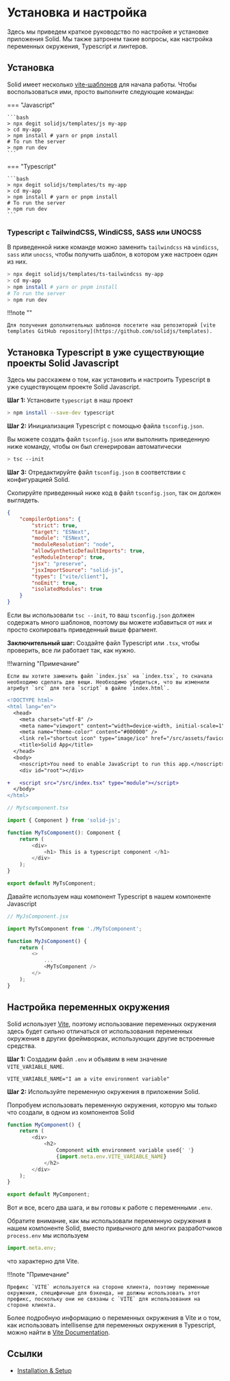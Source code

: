 # Установка и настройка

Здесь мы приведем краткое руководство по настройке и установке приложения Solid. Мы также затронем такие вопросы, как настройка переменных окружения, Typescript и линтеров.

## Установка

Solid имеет несколько [vite-шаблонов](https://github.com/solidjs/templates) для начала работы. Чтобы воспользоваться ими, просто выполните следующие команды:

=== "Javascript"

    ```bash
    > npx degit solidjs/templates/js my-app
    > cd my-app
    > npm install # yarn or pnpm install
    # To run the server
    > npm run dev
    ```

=== "Typescript"

    ```bash
    > npx degit solidjs/templates/ts my-app
    > cd my-app
    > npm install # yarn or pnpm install
    # To run the server
    > npm run dev
    ```

### Typescript с TailwindCSS, WindiCSS, SASS или UNOCSS

В приведенной ниже команде можно заменить `tailwindcss` на `windicss`, `sass` или `unocss`, чтобы получить шаблон, в котором уже настроен один из них.

```bash
> npx degit solidjs/templates/ts-tailwindcss my-app
> cd my-app
> npm install # yarn or pnpm install
# To run the server
> npm run dev
```

!!!note ""

    Для получения дополнительных шаблонов посетите наш репозиторий [vite templates GitHub repository](https://github.com/solidjs/templates).

## Установка Typescript в уже существующие проекты Solid Javascript

Здесь мы расскажем о том, как установить и настроить Typescript в уже существующем проекте Solid Javascript.

**Шаг 1:** Установите `typescript` в наш проект

```bash
> npm install --save-dev typescript
```

**Шаг 2:** Инициализация Typescript с помощью файла `tsconfig.json`.

Вы можете создать файл `tsconfig.json` или выполнить приведенную ниже команду, чтобы он был сгенерирован автоматически

```bash
> tsc --init
```

**Шаг 3:** Отредактируйте файл `tsconfig.json` в соответствии с конфигурацией Solid.

Скопируйте приведенный ниже код в файл `tsconfig.json`, так он должен выглядеть.

```json
{
    "compilerOptions": {
        "strict": true,
        "target": "ESNext",
        "module": "ESNext",
        "moduleResolution": "node",
        "allowSyntheticDefaultImports": true,
        "esModuleInterop": true,
        "jsx": "preserve",
        "jsxImportSource": "solid-js",
        "types": ["vite/client"],
        "noEmit": true,
        "isolatedModules": true
    }
}
```

Если вы использовали `tsc --init`, то ваш `tsconfig.json` должен содержать много шаблонов, поэтому вы можете избавиться от них и просто скопировать приведенный выше фрагмент.

**Заключительный шаг:** Создайте файл Typescript или `.tsx`, чтобы проверить, все ли работает так, как нужно.

!!!warning "Примечание"

    Если вы хотите заменить файл `index.jsx` на `index.tsx`, то сначала необходимо сделать две вещи. Необходимо убедиться, что вы изменили атрибут `src` для тега `script` в файле `index.html`.

```diff
<!DOCTYPE html>
<html lang="en">
  <head>
    <meta charset="utf-8" />
    <meta name="viewport" content="width=device-width, initial-scale=1" />
    <meta name="theme-color" content="#000000" />
    <link rel="shortcut icon" type="image/ico" href="/src/assets/favicon.ico" />
    <title>Solid App</title>
  </head>
  <body>
    <noscript>You need to enable JavaScript to run this app.</noscript>
    <div id="root"></div>

+   <script src="/src/index.tsx" type="module"></script>
  </body>
</html>
```

```ts
// Mytscomponent.tsx

import { Component } from 'solid-js';

function MyTsComponent(): Component {
    return (
        <div>
            <h1> This is a typescript component </h1>
        </div>
    );
}

export default MyTsComponent;
```

Давайте используем наш компонент Typescript в нашем компоненте Javascript

```js
// MyJsComponent.jsx

import MyTsComponent from './MyTsComponent';

function MyJsComponent() {
    return (
        <>
            ...
            <MyTsComponent />
        </>
    );
}
```

## Настройка переменных окружения

Solid использует [Vite](https://vitejs.dev/), поэтому использование переменных окружения здесь будет сильно отличаться от использования переменных окружения в других фреймворках, использующих другие встроенные средства.

**Шаг 1:** Создадим файл `.env` и объявим в нем значение `VITE_VARIABLE_NAME`.

```
VITE_VARIABLE_NAME="I am a vite environment variable"
```

**Шаг 2:** Используйте переменную окружения в приложении Solid.

Попробуем использовать переменную окружения, которую мы только что создали, в одном из компонентов Solid

```js
function MyComponent() {
    return (
        <div>
            <h2>
                Component with environment variable used{' '}
                {import.meta.env.VITE_VARIABLE_NAME}
            </h2>
        </div>
    );
}

export default MyComponent;
```

Вот и все, всего два шага, и вы готовы к работе с переменными `.env`.

Обратите внимание, как мы использовали переменную окружения в нашем компоненте Solid, вместо привычного для многих разработчиков `process.env` мы используем

```js
import.meta.env;
```

что характерно для Vite.

!!!note "Примечание"

    Префикс `VITE` используется на стороне клиента, поэтому переменные окружения, специфичные для бэкенда, не должны использовать этот префикс, поскольку они не связаны с `VITE` для использования на стороне клиента.

Более подробную информацию о переменных окружения в Vite и о том, как использовать intellisense для переменных окружения в Typescript, можно найти в [Vite Documentation](https://vitejs.dev/guide/env-and-mode.html#env-files).

## Ссылки

-   [Installation & Setup](https://docs.solidjs.com/guides/how-to-guides/get-ready-for-solid/installation-and-setup)
